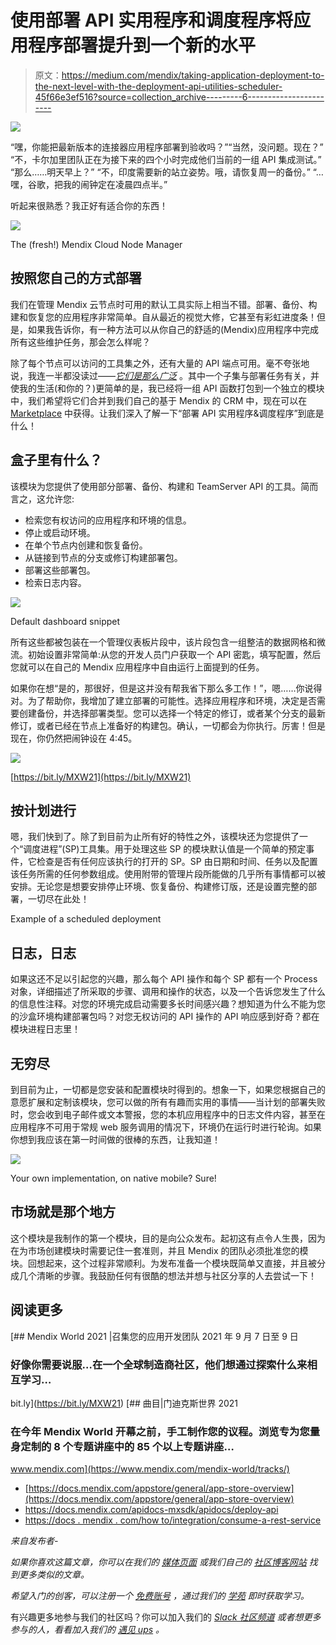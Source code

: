 # 使用部署 API 实用程序和调度程序将应用程序部署提升到一个新的水平

> 原文：<https://medium.com/mendix/taking-application-deployment-to-the-next-level-with-the-deployment-api-utilities-scheduler-45f66e3ef516?source=collection_archive---------6----------------------->

![](img/9d7961f5eb42e245519c73fea8c5543f.png)

“嘿，你能把最新版本的连接器应用程序部署到验收吗？”“当然，没问题。现在？”
“不，卡尔加里团队正在为接下来的四个小时完成他们当前的一组 API 集成测试。”
“那么……明天早上？”
“不，印度需要新的站立姿势。哦，请恢复周一的备份。”
“…嘿，谷歌，把我的闹钟定在凌晨四点半。”

听起来很熟悉？我正好有适合你的东西！

![](img/49dd200a4729943f142761b6c88e19ec.png)

The (fresh!) Mendix Cloud Node Manager

## 按照您自己的方式部署

我们在管理 Mendix 云节点时可用的默认工具实际上相当不错。部署、备份、构建和恢复您的应用程序非常简单。自从最近的视觉大修，它甚至有彩虹进度条！但是，如果我告诉你，有一种方法可以从你自己的舒适的(Mendix)应用程序中完成所有这些维护任务，那会怎么样呢？

除了每个节点可以访问的工具集之外，还有大量的 API 端点可用。毫不夸张地说，我连一半都没读过——[*它们是那么广泛*](https://docs.mendix.com/apidocs-mxsdk/apidocs/) 。其中一个子集与部署任务有关，并使我的生活(和你的？)更简单的是，我已经将一组 API 函数打包到一个独立的模块中，我们希望将它们合并到我们自己的基于 Mendix 的 CRM 中，现在可以在 [Marketplace](https://marketplace.mendix.com/link/component/116915) 中获得。让我们深入了解一下“部署 API 实用程序&调度程序”到底是什么！

## 盒子里有什么？

该模块为您提供了使用部分部署、备份、构建和 TeamServer API 的工具。简而言之，这允许您:

*   检索您有权访问的应用程序和环境的信息。
*   停止或启动环境。
*   在单个节点内创建和恢复备份。
*   从链接到节点的分支或修订构建部署包。
*   部署这些部署包。
*   检索日志内容。

![](img/6487077cd67d9060e0dc2e05431cdca0.png)

Default dashboard snippet

所有这些都被包装在一个管理仪表板片段中，该片段包含一组整洁的数据网格和微流。初始设置非常简单:从您的开发人员门户获取一个 API 密匙，填写配置，然后您就可以在自己的 Mendix 应用程序中自由运行上面提到的任务。

如果你在想“是的，那很好，但是这并没有帮我省下那么多工作！”，嗯……你说得对。为了帮助你，我增加了建立部署的可能性。选择应用程序和环境，决定是否需要创建备份，并选择部署类型。您可以选择一个特定的修订，或者某个分支的最新修订，或者已经在节点上准备好的构建包。确认，一切都会为你执行。厉害！但是现在，你仍然把闹钟设在 4:45。

![](img/6dce5a2e86ec59d3ed0aa6627062ee68.png)

[https://bit.ly/MXW21](https://bit.ly/MXW21)

## 按计划进行

嗯，我们快到了。除了到目前为止所有好的特性之外，该模块还为您提供了一个“调度进程”(SP)工具集。用于处理这些 SP 的模块默认值是一个简单的预定事件，它检查是否有任何应该执行的打开的 SP。SP 由日期和时间、任务以及配置该任务所需的任何参数组成。使用附带的管理片段所能做的几乎所有事情都可以被安排。无论您是想要安排停止环境、恢复备份、构建修订版，还是设置完整的部署，一切尽在此处！

Example of a scheduled deployment

## 日志，日志

如果这还不足以引起您的兴趣，那么每个 API 操作和每个 SP 都有一个 Process 对象，详细描述了所采取的步骤、调用和操作的状态，以及一个告诉您发生了什么的信息性注释。对您的环境完成启动需要多长时间感兴趣？想知道为什么不能为您的沙盒环境构建部署包吗？对您无权访问的 API 操作的 API 响应感到好奇？都在模块进程日志里！

## 无穷尽

到目前为止，一切都是您安装和配置模块时得到的。想象一下，如果您根据自己的意愿扩展和定制该模块，您可以做的所有有趣而实用的事情——当计划的部署失败时，您会收到电子邮件或文本警报，您的本机应用程序中的日志文件内容，甚至在应用程序不可用于常规 web 服务调用的情况下，环境仍在运行时进行轮询。如果你想到我应该在第一时间做的很棒的东西，让我知道！

![](img/d4fe027c9ca926622813612c290dd820.png)

Your own implementation, on native mobile? Sure!

## 市场就是那个地方

这个模块是我制作的第一个模块，目的是向公众发布。起初这有点令人生畏，因为在为市场创建模块时需要记住一套准则，并且 Mendix 的团队必须批准您的模块。回想起来，这个过程非常顺利。为发布准备一个模块既简单又直接，并且被分成几个清晰的步骤。我鼓励任何有很酷的想法并想与社区分享的人去尝试一下！

## 阅读更多

[](https://bit.ly/MXW21) [## Mendix World 2021 |召集您的应用开发团队 2021 年 9 月 7 日至 9 日

### 好像你需要说服…在一个全球制造商社区，他们想通过探索什么来相互学习…

bit.ly](https://bit.ly/MXW21) [](https://www.mendix.com/mendix-world/tracks/) [## 曲目|门迪克斯世界 2021

### 在今年 Mendix World 开幕之前，手工制作您的议程。浏览专为您量身定制的 8 个专题讲座中的 85 个以上专题讲座…

www.mendix.com](https://www.mendix.com/mendix-world/tracks/) 

*   [https://docs.mendix.com/appstore/general/app-store-overview](https://docs.mendix.com/appstore/general/app-store-overview)
*   https://docs.mendix.com/apidocs-mxsdk/apidocs/deploy-api
*   [https://docs . mendix . com/how to/integration/consume-a-rest-service](https://docs.mendix.com/howto/integration/consume-a-rest-service)

*来自发布者-*

*如果你喜欢这篇文章，你可以在我们的* [*媒体页面*](https://medium.com/mendix) *或我们自己的* [*社区博客网站*](https://developers.mendix.com/community-blog/) *找到更多类似的文章。*

*希望入门的创客，可以注册一个* [*免费账号*](https://signup.mendix.com/link/signup/?source=direct) *，通过我们的* [*学苑*](https://academy.mendix.com/link/home) *即时获取学习。*

有兴趣更多地参与我们的社区吗？你可以加入我们的 [*Slack 社区频道*](https://join.slack.com/t/mendixcommunity/shared_invite/zt-hwhwkcxu-~59ywyjqHlUHXmrw5heqpQ) *或者想更多参与的人，看看加入我们的* [*遇见 ups*](https://developers.mendix.com/meetups/#meetupsNearYou) *。*